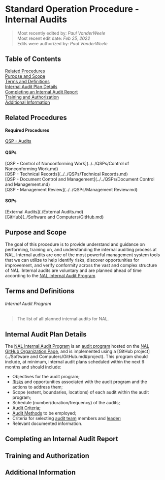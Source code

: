 # Standard Operation Procedure - Internal Audits

>Most recently edited by: *Paul VanderWeele*  
>Most recent edit date: *Feb 25, 2022*  
>Edits were authorized by: *Paul VanderWeele*

## Table of Contents

[Related Procedures](#related-procedures)  
[Purpose and Scope](#purpose-and-scope)  
[Terms and Definitions](#terms-and-definitions)  
[Internal Audit Plan Details](#internal-audit-plan-details)  
[Completing an Internal Audit Report](#completing-an-internal-audit-report)  
[Training and Authorization](#training-and-authorization)  
[Additional Information](#additional-information)  

## Related Procedures  

#### Required Procedures  

[QSP - Audits](../../QSPs/Audits.md)  

#### QSPs

[QSP - Control of Nonconforming Work](../../QSPs/Control of Nonconforming Work.md)  
[QSP - Technical Records](../../QSPs/Technical Records.md)  
[QSP - Document Control and Management](../../QSPs/Document Control and Management.md)  
[QSP - Management Review](../../QSPs/Management Review.md)  

#### SOPs

[External Audits](./External Audits.md)  
[GitHub](../Software and Computers/GitHub.md)  

## Purpose and Scope

The goal of this procedure is to provide understand and guidance on performing, training on, and understanding the internal auditing process at NAL. Internal audits are one of the most powerful management system tools that we can utilize to help identify risks, discover opportunities for improvement, and verify conformity across the vast and complex structure of NAL. Internal audits are voluntary and are planned ahead of time according to the [NAL Internal Audit Program](#internal-audit-program).

## Terms and Definitions

###### Internal Audit Program

> The list of all planned internal audits for NAL.

## Internal Audit Plan Details

The [NAL Internal Audit Program](#internal-audit-program) is an [audit program](../../QSPs/Audits.md#audit-program) hosted on the [NAL GitHub Organization Page](https://github.com/NEWAGE-Labs), and is implemented using a [GitHub project](../Software and Computers/GitHub.md#project). This program should include, at minimum, internal audit plans scheduled within the next 6 months and  should include:
* Objectives for the audit program;
* [Risks](../../QSPs/Audits.md#risk) and opportunities associated with the audit program and the actions to address them;
* Scope (extent, boundaries, locations) of each audit within the audit program;
* Schedule (number/duration/frequency) of the audits;
* [Audit Criteria](../../QSPs/Audits.md#audit-criteria);
* [Audit Methods](../../QSPs/Audits.md#audit-method) to be employed;
* Criteria for selecting [audit team](../../QSPs/Audits.md#audit-team) members and [leader](../../QSPs/Audits.md#audit-team-leader);
* Relevant documented information.

## Completing an Internal Audit Report



## Training and Authorization

## Additional Information
